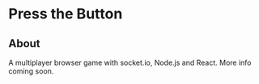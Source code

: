 # Press the Button

## About

A multiplayer browser game with socket.io, Node.js and React. More info coming soon.